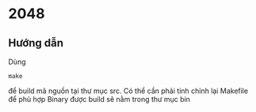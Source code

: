 # 2048



## Hướng dẫn

Dùng 
```
make
```
để build mã nguồn tại thư mục src. Có thể cần phải tinh chỉnh lại Makefile để phù hợp
Binary được build sẽ nằm trong thư mục bin